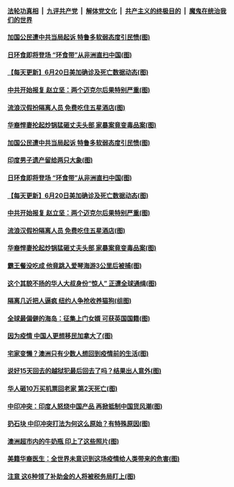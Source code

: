 

####  [法轮功真相](../../../../basic/blob/master/README.md?t=06210931) &nbsp;|&nbsp; [九评共产党](../../../../9ping.md/blob/master/README.md?t=06210931) &nbsp;|&nbsp; [解体党文化](../../../../jtdwh.md/blob/master/README.md?t=06210931)  &nbsp;|&nbsp; [共产主义的终极目的](../../../../gczydzjmd.md/blob/master/README.md?t=06210931) &nbsp;|&nbsp; [魔鬼在统治我们的世界](../../../../mgztzwmdsj.md/blob/master/README.md?t=06210931) 

#### [加国公民遭中共当局起诉 特鲁多软弱态度引民愤(图)](../pages/p3/937212.md?t=06210931) 

#### [日环食即将登场 “环食带”从非洲直扫中国(图)](../pages/p3/937209.md?t=06210931) 

#### [【每天更新】6月20日美加确诊及死亡数据动态(图)](../pages/p3/935173.md?t=06210931) 

#### [中共开始报复 赵立坚：两个迈克尔后果特别严重(图)](../pages/p3/937100.md?t=06210931) 

#### [流浪汉假扮隔离人员 免费吃住五星酒店(图)](../pages/p3/937092.md?t=06210931) 

#### [华裔悍妻抡起炒锅猛砸丈夫头部 家暴案竟变毒品案(图)](../pages/p3/937087.md?t=06210931) 

#### [加国公民遭中共当局起诉 特鲁多软弱态度引民愤(图)](../pages/p3/937212.md?t=06210931) 

#### [印度男子遗产留给两只大象(图)](../pages/p3/937210.md?t=06210931) 

#### [日环食即将登场 “环食带”从非洲直扫中国(图)](../pages/p3/937209.md?t=06210931) 

#### [【每天更新】6月20日美加确诊及死亡数据动态(图)](../pages/p3/935173.md?t=06210931) 

#### [中共开始报复 赵立坚：两个迈克尔后果特别严重(图)](../pages/p3/937100.md?t=06210931) 

#### [流浪汉假扮隔离人员 免费吃住五星酒店(图)](../pages/p3/937092.md?t=06210931) 

#### [华裔悍妻抡起炒锅猛砸丈夫头部 家暴案竟变毒品案(图)](../pages/p3/937087.md?t=06210931) 

#### [霸王餐没吃成 他竟跳入爱琴海游3公里后被捕(图)](../pages/p3/937084.md?t=06210931) 

#### [这个其貌不扬的华人大叔身份“惊人” 正遭全球通缉(图)](../pages/p3/937064.md?t=06210931) 

#### [隔离几近把人逼疯 纽约人争抢收养猫狗(组图)](../pages/p3/936906.md?t=06210931) 

#### [全球最偏僻的海岛：征集上门女婿 可获英国国籍(图)](../pages/p3/936991.md?t=06210931) 

#### [因为疫情 中国人更想移民加拿大了(图)](../pages/p3/936984.md?t=06210931) 

#### [宅家变懒？澳洲只有少数人想回到疫情前的生活(图)](../pages/p3/936986.md?t=06210931) 

#### [说好15天回去的越狱犯最后回去了吗？结果出人意外(图)](../pages/p3/936977.md?t=06210931) 

#### [华人砸10万买机票回老家 第2天死亡(图)](../pages/p3/936968.md?t=06210931) 

#### [中印冲突：印度人怒烧中国产品 再掀抵制中国货风潮(图)](../pages/p3/936943.md?t=06210931) 

#### [扔石块 中印冲突打法为何这么原始？有特殊原因(图)](../pages/p3/936886.md?t=06210931) 

#### [澳洲超市内的牛奶瓶 印上了这些照片(图)](../pages/p3/936879.md?t=06210931) 

#### [美籍华裔医生：全世界未意识到这场疫情给人类带来的危害(图)](../pages/p3/936875.md?t=06210931) 

#### [注意 这6种领了补助金的人将被税务局盯上(图)](../pages/p3/936869.md?t=06210931) 


